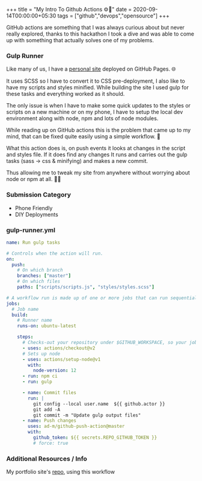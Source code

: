 +++
title = "My Intro To Github Actions ⚙️🤷"
date = 2020-09-14T00:00:00+05:30
tags = ["github","devops","opensource"]
+++

GitHub actions are something that I was always curious about but never really explored, thanks to this hackathon I took a dive and was able to come up with something that actually solves one of my problems.

### Gulp Runner

Like many of us, I have a [personal site](https://2kabhishek.github.io) deployed on GitHub Pages. 🌐

It uses SCSS so I have to convert it to CSS pre-deployment, I also like to have my scripts and styles minified.
While building the site I used gulp for these tasks and everything worked as it should.

The only issue is when I have to make some quick updates to the styles or scripts on a new machine or on my phone, I have to setup the local dev environment along with node, npm and lots of node modules.

While reading up on GitHub actions this is the problem that came up to my mind, that can be fixed quite easily using a simple workflow. 🤔

What this action does is, on push events it looks at changes in the script and styles file. If it does find any changes It runs and carries out the gulp tasks (sass -> css & minifying) and makes a new commit.

Thus allowing me to tweak my site from anywhere without worrying about node or npm at all. 📱😁

### Submission Category

- Phone Friendly
- DIY Deployments

### gulp-runner.yml

```yaml
name: Run gulp tasks

# Controls when the action will run.
on:
  push:
    # On which branch
    branches: ["master"]
    # On which files
    paths: ["scripts/scripts.js", "styles/styles.scss"]

# A workflow run is made up of one or more jobs that can run sequentially or in parallel
jobs:
  # Job name
  build:
    # Runner name
    runs-on: ubuntu-latest

    steps:
      # Checks-out your repository under $GITHUB_WORKSPACE, so your job can access it
      - uses: actions/checkout@v2
      # Sets up node
      - uses: actions/setup-node@v1
        with:
          node-version: 12
      - run: npm ci
      - run: gulp

      - name: Commit files
        run: |
          git config --local user.name  ${{ github.actor }}
          git add -A
          git commit -m "Update gulp output files"
      - name: Push changes
        uses: ad-m/github-push-action@master
        with:
          github_token: ${{ secrets.REPO_GITHUB_TOKEN }}
          # force: true

```

### Additional Resources / Info

My portfolio site's [repo](github.com/2kabhishek/2kabhishek.github.io), using this workflow


